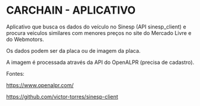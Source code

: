 # CARCHAIN - APLICATIVO

Aplicativo que busca os dados do veículo no Sinesp (API sinesp_client) e procura veiculos similares com menores preços no site do Mercado Livre e do Webmotors.


Os dados podem ser da placa ou de imagem da placa.


A imagem é processada através da API do OpenALPR (precisa de cadastro).


Fontes:

https://www.openalpr.com/

https://github.com/victor-torres/sinesp-client




